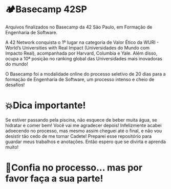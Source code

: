 # 🏕️Basecamp 42SP
Arquivos finalizados no Basecamp da 42 São Paulo, em Formação de Engenharia de Software. 

A 42 Network conquista o 1º lugar na categoria de Valor Ético da WURI - World’s Universities with Real Impact (Universidades do Mundo com Impacto Real), acompanhada por Harvard, Columbia e Yale.  Além disso, ocupa a 10ª posição no ranking global das Universidades mais inovadoras do mundo!

O Basecamp foi a modalidade online do processo seletivo de 20 dias para a formação de Engenharia de Software, um processo intenso e cheio de desafios! 

# 💥Dica importante! 
Se estiver passando pela piscina, não esquece de beber muita água, se hidratar e comer bem! Você vai me agradecer depois! Infelizmente acabei adoecendo no processo, mas mesmo assim cheguei até o final, e não vou desistir tão cedo de me tornar Cadete! Preparei esse repositório para guardar meus trabalhos e anotações. Então espero que se divirta e aprenda muito! 

# 💌Confia no processo... mas por favor faça a sua parte! 
